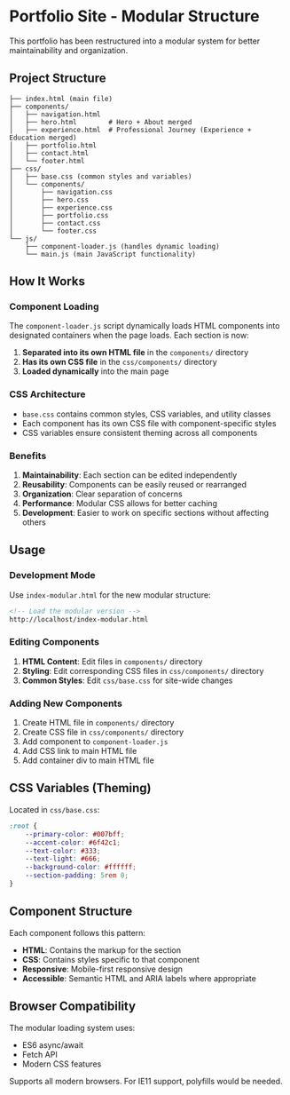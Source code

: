 # Portfolio Site - Modular Structure

This portfolio has been restructured into a modular system for better maintainability and organization.

## Project Structure

```
├── index.html (main file)
├── components/
│   ├── navigation.html
│   ├── hero.html        # Hero + About merged
│   ├── experience.html  # Professional Journey (Experience + Education merged)
│   ├── portfolio.html
│   ├── contact.html
│   └── footer.html
├── css/
│   ├── base.css (common styles and variables)
│   └── components/
│       ├── navigation.css
│       ├── hero.css
│       ├── experience.css
│       ├── portfolio.css
│       ├── contact.css
│       └── footer.css
└── js/
    ├── component-loader.js (handles dynamic loading)
    └── main.js (main JavaScript functionality)
```

## How It Works

### Component Loading
The `component-loader.js` script dynamically loads HTML components into designated containers when the page loads. Each section is now:

1. **Separated into its own HTML file** in the `components/` directory
2. **Has its own CSS file** in the `css/components/` directory
3. **Loaded dynamically** into the main page

### CSS Architecture
- `base.css` contains common styles, CSS variables, and utility classes
- Each component has its own CSS file with component-specific styles
- CSS variables ensure consistent theming across all components

### Benefits

1. **Maintainability**: Each section can be edited independently
2. **Reusability**: Components can be easily reused or rearranged
3. **Organization**: Clear separation of concerns
4. **Performance**: Modular CSS allows for better caching
5. **Development**: Easier to work on specific sections without affecting others

## Usage

### Development Mode
Use `index-modular.html` for the new modular structure:
```html
<!-- Load the modular version -->
http://localhost/index-modular.html
```

### Editing Components
1. **HTML Content**: Edit files in `components/` directory
2. **Styling**: Edit corresponding CSS files in `css/components/` directory
3. **Common Styles**: Edit `css/base.css` for site-wide changes

### Adding New Components
1. Create HTML file in `components/` directory
2. Create CSS file in `css/components/` directory
3. Add component to `component-loader.js`
4. Add CSS link to main HTML file
5. Add container div to main HTML file

## CSS Variables (Theming)

Located in `css/base.css`:
```css
:root {
    --primary-color: #007bff;
    --accent-color: #6f42c1;
    --text-color: #333;
    --text-light: #666;
    --background-color: #ffffff;
    --section-padding: 5rem 0;
}
```

## Component Structure

Each component follows this pattern:
- **HTML**: Contains the markup for the section
- **CSS**: Contains styles specific to that component
- **Responsive**: Mobile-first responsive design
- **Accessible**: Semantic HTML and ARIA labels where appropriate


## Browser Compatibility

The modular loading system uses:
- ES6 async/await
- Fetch API
- Modern CSS features

Supports all modern browsers. For IE11 support, polyfills would be needed.
